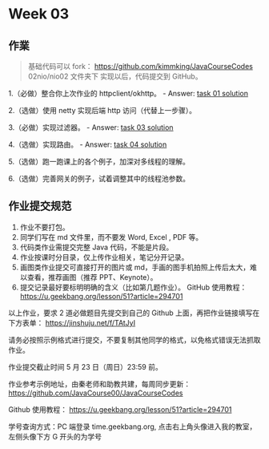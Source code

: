 # Week 03
## 作業
> 基础代码可以 fork：  https://github.com/kimmking/JavaCourseCodes
> 02nio/nio02 文件夹下
> 实现以后，代码提交到 GitHub。

1.（必做）整合你上次作业的 httpclient/okhttp。
    - Answer: [task 01 solution](https://github.com/ajdfajdfl2003/JAVA-003/tree/main/Week_03/task01)

2.（选做）使用 netty 实现后端 http 访问（代替上一步骤）。

3.（必做）实现过滤器。
    - Answer: [task 03 solution](https://github.com/ajdfajdfl2003/JAVA-003/tree/main/Week_03/task03)

4.（选做）实现路由。
    - Answer: [task 04 solution](https://github.com/ajdfajdfl2003/JAVA-003/tree/main/Week_03/task04)

5.（选做）跑一跑课上的各个例子，加深对多线程的理解。

6.（选做）完善网关的例子，试着调整其中的线程池参数。

## 作业提交规范
1. 作业不要打包。
2. 同学们写在 md 文件里，而不要发 Word, Excel , PDF 等。
3. 代码类作业需提交完整 Java 代码，不能是片段。
4. 作业按课时分目录，仅上传作业相关，笔记分开记录。
5. 画图类作业提交可直接打开的图片或 md，手画的图手机拍照上传后太大，难以查看，推荐画图（推荐 PPT、Keynote）。
6. 提交记录最好要标明明确的含义（比如第几题作业）。 GitHub 使用教程： https://u.geekbang.org/lesson/51?article=294701

以上作业，要求 2 道必做题目先提交到自己的 Github 上面，再把作业链接填写在下方表单： https://jinshuju.net/f/TAtJyI

请务必按照示例格式进行提交，不要复制其他同学的格式，以免格式错误无法抓取作业。

作业提交截止时间 5 月 23 日（周日）23:59 前。

作业参考示例地址，由秦老师和助教共建，每周同步更新：  https://github.com/JavaCourse00/JavaCourseCodes

Github 使用教程：  https://u.geekbang.org/lesson/51?article=294701

学号查询方式：PC 端登录 time.geekbang.org, 点击右上角头像进入我的教室，左侧头像下方 G 开头的为学号
